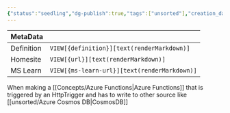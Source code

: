 ```yaml
---
{"status":"seedling","dg-publish":true,"tags":["unsorted"],"creation_date":"2024-05-10 19:54","definition":"undefined","ms-learn-url":"https://learn.microsoft.com/en-us/azure/azure-functions/add-bindings-existing-function?tabs=python-v2%2Cisolated-process%2Cnode-v4&pivots=programming-language-csharp","url":"undefined","aliases":null,"permalink":"/unsorted/connect-functions-to-azure-services-using-bindings/","dgPassFrontmatter":true}
---
```



| MetaData   |                                              |
| ---------- | -------------------------------------------- |
| Definition | `VIEW[{definition}][text(renderMarkdown)]`   |
| Homesite   | `VIEW[{url}][text(renderMarkdown)]`          |
| MS Learn   | `VIEW[{ms-learn-url}][text(renderMarkdown)]` |

When making a [[Concepts/Azure Functions\|Azure Functions]] that is triggered by an HttpTrigger and has to write to other source like [[unsorted/Azure Cosmos DB\|CosmosDB]]
